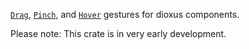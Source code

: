 [`Drag`][], [`Pinch`][], and [`Hover`][] gestures for dioxus components.

Please note: This crate is in very early development.

[`Drag`]: https://docs.rs/dioxus_gestures/latest/state/gestures/drag/struct.Drag
[`Pinch`]: https://docs.rs/dioxus_gestures/latest/state/gestures/pinch/struct.Pinch
[`Hover`]: https://docs.rs/dioxus_gestures/latest/state/gestures/hover/struct.Hover
